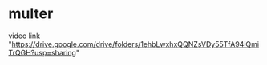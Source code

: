 # multer
video link
"https://drive.google.com/drive/folders/1ehbLwxhxQQNZsVDy55TfA94iQmiTrQGH?usp=sharing"
